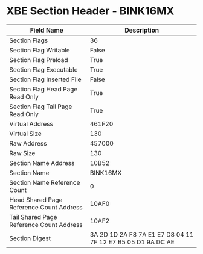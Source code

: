 # XBE Section Header - BINK16MX

| Field Name | Description |
|---|---|
| Section Flags | 36 |
| Section Flag Writable | False |
| Section Flag Preload | True |
| Section Flag Executable | True |
| Section Flag Inserted File | False |
| Section Flag Head Page Read Only | True |
| Section Flag Tail Page Read Only | True |
| Virtual Address | 461F20 |
| Virtual Size | 130 |
| Raw Address | 457000 |
| Raw Size | 130 |
| Section Name Address | 10B52 |
| Section Name | BINK16MX |
| Section Name Reference Count | 0 |
| Head Shared Page Reference Count Address | 10AF0 |
| Tail Shared Page Reference Count Address | 10AF2 |
| Section Digest | 3A 2D 1D 2A F8 7A E1 E7 D8 04 11 7F 12 E7 B5 05 D1 9A DC AE |
